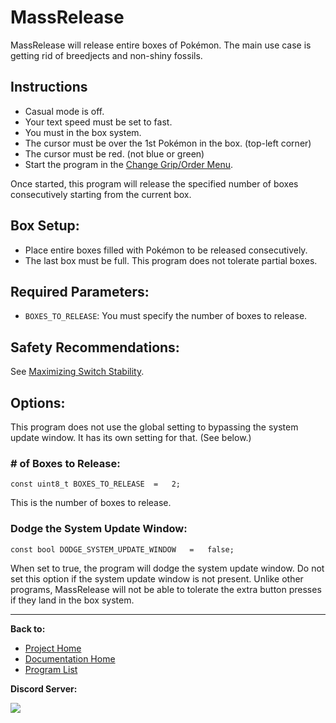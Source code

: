 # MassRelease

MassRelease will release entire boxes of Pokémon. The main use case is getting rid of breedjects and non-shiny fossils.

## Instructions

- Casual mode is off.
- Your text speed must be set to fast.
- You must in the box system.
- The cursor must be over the 1st Pokémon in the box. (top-left corner)
- The cursor must be red. (not blue or green)
- Start the program in the [Change Grip/Order Menu](../Appendix/ChangeGripOrderMenu.md).

Once started, this program will release the specified number of boxes consecutively starting from the current box.

## Box Setup:
- Place entire boxes filled with Pokémon to be released consecutively.
- The last box must be full. This program does not tolerate partial boxes.

## Required Parameters:
- `BOXES_TO_RELEASE`: You must specify the number of boxes to release.

## Safety Recommendations:
See [Maximizing Switch Stability](../Appendix/MaximizingSwitchStability.md).

## Options:
This program does not use the global setting to bypassing the system update window. It has its own setting for that. (See below.)

### # of Boxes to Release:
```
const uint8_t BOXES_TO_RELEASE  =   2;
```
This is the number of boxes to release.

### Dodge the System Update Window:
```
const bool DODGE_SYSTEM_UPDATE_WINDOW   =   false;
```
When set to true, the program will dodge the system update window. Do not set this option if the system update window is not present. Unlike other programs, MassRelease will not be able to tolerate the extra button presses if they land in the box system.



<hr>

**Back to:**
- [Project Home](/README.md)
- [Documentation Home](/Documentation/README.md)
- [Program List](/Documentation/ProgramList.md)

**Discord Server:** 

[<img src="https://canary.discordapp.com/api/guilds/695809740428673034/widget.png?style=banner2">](https://discord.gg/cQ4gWxN)
